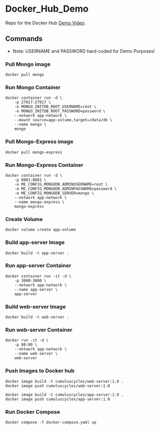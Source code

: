 # Docker_Hub_Demo
Repo for the Docker Hub [Demo Video](https://www.youtube.com/watch?v=voEiMbX1cuQ).

## Commands
- Note: USERNAME and PASSWORD hard-coded for Demo Purposes!

### Pull Mongo image
```
docker pull mongo
```

### Run Mongo Container
```
docker container run -d \
    -p 27017:27017 \
    -e MONGO_INITDB_ROOT_USERNAME=root \
    -e MONGO_INITDB_ROOT_PASSWORD=password \
    --network app-network \
    --mount source=app-volume,target=/data/db \
    --name mongo \
    mongo
```


### Pull Mongo-Express image
```
docker pull mongo-express
```

### Run Mongo-Express Container
```
docker container run -d \
    -p 8081:8081 \
    -e ME_CONFIG_MONGODB_ADMINUSERNAME=root \
    -e ME_CONFIG_MONGODB_ADMINPASSWORD=password \
    -e ME_CONFIG_MONGODB_SERVER=mongo \
    --network app-network \
    --name mongo-express \
    mongo-express
```


### Create Volume
```
docker volume create app-volume
```


### Build app-server Image
```
docker build -t app-server .
```

### Run app-server Container
```
docker container run -it -d \
    -p 3000:3000 \
    --network app-network \
    --name app-server \
    app-server
```

### Build web-server Image
```
docker build -t web-server .
```

### Run web-server Container
```
docker run -it -d \
    -p 80:80 \
    --network app-network \
    --name web-server \
    web-server
```

### Push Images to Docker hub
```
docker image build -t cumuluscycles/web-server:1.0 .
docker image push cumuluscycles/web-server:1.0

docker image build -t cumuluscycles/app-server:1.0 .
docker image push cumuluscycles/app-server:1.0
```

### Run Docker Compose
```
docker compose -f docker-compose.yaml up
```
